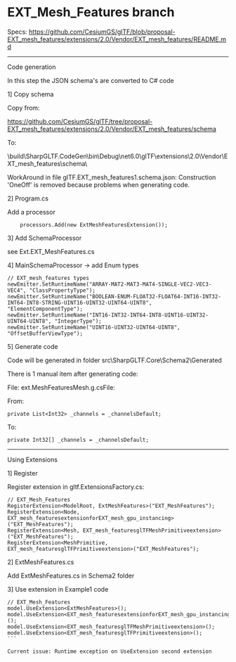 # EXT_Mesh_Features branch

Specs: https://github.com/CesiumGS/glTF/blob/proposal-EXT_mesh_features/extensions/2.0/Vendor/EXT_mesh_features/README.md

--------------------------------------------------------------------------------------------------------------------------

Code generation

In this step the JSON schema's are converted to C# code

1] Copy schema

Copy from: 

https://github.com/CesiumGS/glTF/tree/proposal-EXT_mesh_features/extensions/2.0/Vendor/EXT_mesh_features/schema

To:

\build\SharpGLTF.CodeGen\bin\Debug\net6.0\glTF\extensions\2.0\Vendor\EXT_mesh_features\schema\

WorkAround in file glTF.EXT_mesh_features1.schema.json: Construction 'OneOff' is removed because problems when 
generating code.

2] Program.cs

Add a processor

```
    processors.Add(new ExtMeshFeaturesExtension());
```

3] Add SchemaProcessor

see Ext.EXT_MeshFeatures.cs

4] MainSchemaProcessor -> add Enum types

```
// EXT_mesh_features types
newEmitter.SetRuntimeName("ARRAY-MAT2-MAT3-MAT4-SINGLE-VEC2-VEC3-VEC4", "ClassPropertyType");
newEmitter.SetRuntimeName("BOOLEAN-ENUM-FLOAT32-FLOAT64-INT16-INT32-INT64-INT8-STRING-UINT16-UINT32-UINT64-UINT8", "ElementComponentType");
newEmitter.SetRuntimeName("INT16-INT32-INT64-INT8-UINT16-UINT32-UINT64-UINT8", "IntegerType");
newEmitter.SetRuntimeName("UINT16-UINT32-UINT64-UINT8", "OffsetBufferViewType");
```

5] Generate code

Code will be generated in folder src\SharpGLTF.Core\Schema2\Generated

There is 1 manual item after generating code: 

File: ext.MeshFeaturesMesh.g.csFile:  

From:

```
private List<Int32> _channels = _channelsDefault;
```

To:

```
private Int32[] _channels = _channelsDefault;
```

--------------------------------------------------------------------------------------------------------------------------

Using Extensions

1] Register

Register extension in gltf.ExtensionsFactory.cs:

```
// EXT_Mesh_Features
RegisterExtension<ModelRoot, ExtMeshFeatures>("EXT_MeshFeatures");
RegisterExtension<Node, EXT_mesh_featuresextensionforEXT_mesh_gpu_instancing>("EXT_MeshFeatures");
RegisterExtension<Mesh, EXT_mesh_featuresglTFMeshPrimitiveextension>("EXT_MeshFeatures");
RegisterExtension<MeshPrimitive, EXT_mesh_featuresglTFPrimitiveextension>("EXT_MeshFeatures");
```

2] ExtMeshFeatures.cs

Add ExtMeshFeatures.cs in Schema2 folder

3] Use extension in Example1 code

````
// EXT_Mesh_Features
model.UseExtension<ExtMeshFeatures>();
model.UseExtension<EXT_mesh_featuresextensionforEXT_mesh_gpu_instancing>();
model.UseExtension<EXT_mesh_featuresglTFMeshPrimitiveextension>();
model.UseExtension<EXT_mesh_featuresglTFPrimitiveextension>();
```

Current issue: Runtime exception on UseExtension second extension
